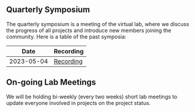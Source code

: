 ## Quarterly Symposium

The quarterly symposium is a meeting of the virtual lab, where we discuss the progress of all projects and introduce new members joining the community. Here is a table of the past symposia:

| Date | Recording |
| ---- | --------- |
| 2023-05-04 | [Recording](XXX) |


## On-going Lab Meetings

We will be holding bi-weekly (every two weeks) short lab meetings to update everyone involved in projects on the project status.
